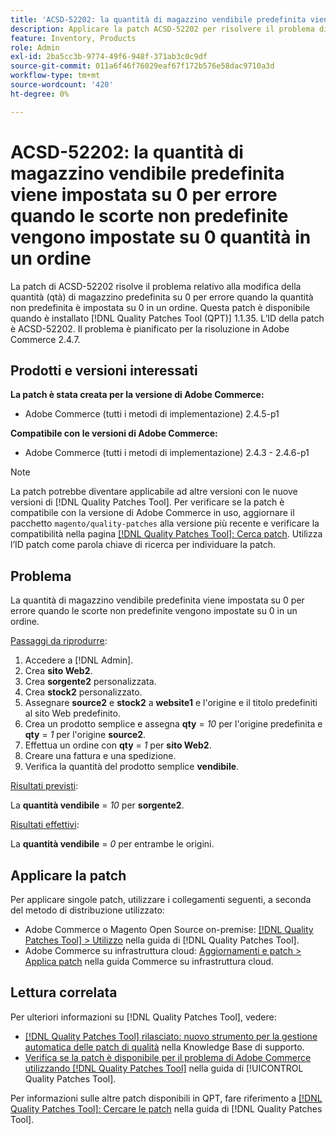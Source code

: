 ```yaml
---
title: 'ACSD-52202: la quantità di magazzino vendibile predefinita viene impostata su 0 per errore quando le scorte non predefinite vengono impostate su 0 per ordine'
description: Applicare la patch ACSD-52202 per risolvere il problema di Adobe Commerce in cui una quantità di magazzino predefinita vendibile cambia a 0 per errore quando le scorte non predefinite sono impostate su 0 quantità in un ordine.
feature: Inventory, Products
role: Admin
exl-id: 2ba5cc3b-9774-49f6-948f-371ab3c0c9df
source-git-commit: 011a6f46f76029eaf67f172b576e58dac9710a3d
workflow-type: tm+mt
source-wordcount: '420'
ht-degree: 0%

---
```


# ACSD-52202: la quantità di magazzino vendibile predefinita viene impostata su 0 per errore quando le scorte non predefinite vengono impostate su 0 quantità in un ordine

La patch di ACSD-52202 risolve il problema relativo alla modifica della quantità (qtà) di magazzino predefinita su 0 per errore quando la quantità non predefinita è impostata su 0 in un ordine. Questa patch è disponibile quando è installato [!DNL Quality Patches Tool (QPT)] 1.1.35. L’ID della patch è ACSD-52202. Il problema è pianificato per la risoluzione in Adobe Commerce 2.4.7.

## Prodotti e versioni interessati

**La patch è stata creata per la versione di Adobe Commerce:**

* Adobe Commerce (tutti i metodi di implementazione) 2.4.5-p1

**Compatibile con le versioni di Adobe Commerce:**

* Adobe Commerce (tutti i metodi di implementazione) 2.4.3 - 2.4.6-p1

>[!NOTE]
>
>La patch potrebbe diventare applicabile ad altre versioni con le nuove versioni di [!DNL Quality Patches Tool]. Per verificare se la patch è compatibile con la versione di Adobe Commerce in uso, aggiornare il pacchetto `magento/quality-patches` alla versione più recente e verificare la compatibilità nella pagina [[!DNL Quality Patches Tool]: Cerca patch](https://experienceleague.adobe.com/tools/commerce-quality-patches/index.html). Utilizza l’ID patch come parola chiave di ricerca per individuare la patch.

## Problema

La quantità di magazzino vendibile predefinita viene impostata su 0 per errore quando le scorte non predefinite vengono impostate su 0 in un ordine.

<u>Passaggi da riprodurre</u>:

1. Accedere a [!DNL Admin].
1. Crea **sito Web2**.
1. Crea **sorgente2** personalizzata.
1. Crea **stock2** personalizzato.
1. Assegnare **source2** e **stock2** a **website1** e l&#39;origine e il titolo predefiniti al sito Web predefinito.
1. Crea un prodotto semplice e assegna **qty** = *10* per l&#39;origine predefinita e **qty** = *1* per l&#39;origine **source2**.
1. Effettua un ordine con **qty** = *1* per **sito Web2**.
1. Creare una fattura e una spedizione.
1. Verifica la quantità del prodotto semplice **vendibile**.

<u>Risultati previsti</u>:

La **quantità vendibile** = *10* per **sorgente2**.

<u>Risultati effettivi</u>:

La **quantità vendibile** = *0* per entrambe le origini.

## Applicare la patch

Per applicare singole patch, utilizzare i collegamenti seguenti, a seconda del metodo di distribuzione utilizzato:

* Adobe Commerce o Magento Open Source on-premise: [[!DNL Quality Patches Tool] > Utilizzo](/help/tools/quality-patches-tool/usage.md) nella guida di [!DNL Quality Patches Tool].
* Adobe Commerce su infrastruttura cloud: [Aggiornamenti e patch > Applica patch](https://experienceleague.adobe.com/docs/commerce-cloud-service/user-guide/develop/upgrade/apply-patches.html) nella guida Commerce su infrastruttura cloud.

## Lettura correlata

Per ulteriori informazioni su [!DNL Quality Patches Tool], vedere:

* [[!DNL Quality Patches Tool] rilasciato: nuovo strumento per la gestione automatica delle patch di qualità](https://experienceleague.adobe.com/en/docs/commerce-operations/tools/quality-patches-tool/quality-patches-tool-to-self-serve-quality-patches) nella Knowledge Base di supporto.
* [Verifica se la patch è disponibile per il problema di Adobe Commerce utilizzando  [!DNL Quality Patches Tool]](/help/tools/quality-patches-tool/patches-available-in-qpt/check-patch-for-magento-issue-with-magento-quality-patches.md) nella guida di [!UICONTROL Quality Patches Tool].


Per informazioni sulle altre patch disponibili in QPT, fare riferimento a [[!DNL Quality Patches Tool]: Cercare le patch](https://experienceleague.adobe.com/tools/commerce-quality-patches/index.html) nella guida di [!DNL Quality Patches Tool].
